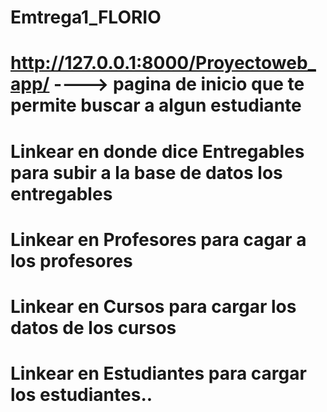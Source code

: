 # Emtrega1_FLORIO


 # http://127.0.0.1:8000/Proyectoweb_app/  ----> pagina de inicio que te permite buscar a algun estudiante
 # Linkear en donde dice Entregables para subir a la base de datos los entregables
 # Linkear en Profesores para cagar a los profesores
# Linkear en Cursos para cargar los datos de los cursos
# Linkear en Estudiantes para cargar los estudiantes..



